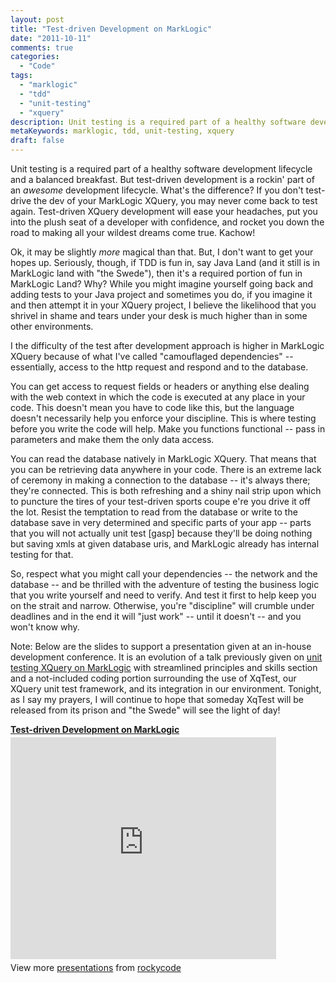 ```yaml
---
layout: post
title: "Test-driven Development on MarkLogic"
date: "2011-10-11"
comments: true
categories:
  - "Code"
tags:
  - "marklogic"
  - "tdd"
  - "unit-testing"
  - "xquery"
description: Unit testing is a required part of a healthy software development lifecycle and a balanced breakfast.  But test-driven development is a rockin' part of an *
metaKeywords: marklogic, tdd, unit-testing, xquery
draft: false
---
```


Unit testing is a required part of a healthy software development lifecycle and a balanced breakfast.  But test-driven development is a rockin' part of an *awesome* development lifecycle.  What's the difference?  If you don't test-drive the dev of your MarkLogic XQuery, you may never come back to test again.  Test-driven XQuery development will ease your headaches, put you into the plush seat of a developer with confidence, and rocket you down the road to making all your wildest dreams come true.  Kachow!

<!--more-->

Ok, it may be slightly <em>more</em> magical than that.  But, I don't want to get your hopes up.  Seriously, though, if TDD is fun in, say Java Land (and it still is in MarkLogic land with "the Swede"), then it's a required portion of fun in MarkLogic Land?  Why?  While you might imagine yourself going back and adding tests to your Java project and sometimes you do, if you imagine it and then attempt it in your XQuery project, I believe the likelihood that you shrivel in shame and tears under your desk is much higher than in some other environments.

I the difficulty of the test after development approach is higher in MarkLogic XQuery because of what I've called "camouflaged dependencies" -- essentially, access to the http request and respond and to the database.  

You can get access to request fields or headers or anything else dealing with the web context in which the code is executed at any place in your code.  This doesn't mean you have to code like this, but the language doesn't necessarily help you enforce your discipline.  This is where testing before you write the code will help.  Make you functions functional -- pass in parameters and make them the only data access.  

You can read the database natively in MarkLogic XQuery.  That means that you can be retrieving data anywhere in your code.  There is an extreme lack of ceremony in making a connection to the database -- it's always there;  they're connected.  This is both refreshing and a shiny nail strip upon which to puncture the tires of your test-driven sports coupe e're you drive it off the lot.  Resist the temptation to read from the database or write to the database save in very determined and specific parts of your app -- parts that you will not actually unit test [gasp] because they'll be doing nothing but saving xmls at given database uris, and MarkLogic already has internal testing for that.

So, respect what you might call your dependencies -- the network and the database -- and be thrilled with the adventure of testing the business logic that you write yourself and need to verify.  And test it first to help keep you on the strait and narrow.  Otherwise, you're "discipline" will crumble under deadlines and in the end it will "just work" -- until it doesn't -- and you won't know why.



Note:
Below are the slides to support a presentation given at an in-house development conference.  It is an evolution of a talk previously given on <a href="">unit testing XQuery on MarkLogic</a> with streamlined principles and skills section and a not-included coding portion surrounding the use of XqTest, our XQuery unit test framework, and its integration in our environment.  Tonight, as I say my prayers, I will continue to hope that someday XqTest will be released from its prison and "the Swede" will see the light of day!

<div style="width:425px" id="__ss_9651897"> <strong style="display:block;margin:12px 0 4px"><a href="http://www.slideshare.net/rockycode/testdriven-development-on-marklogic" title="Test-driven Development on MarkLogic" target="_blank" rel="noopener noreferrer">Test-driven Development on MarkLogic</a></strong> <iframe src="http://www.slideshare.net/slideshow/embed_code/9651897" width="425" height="355" frameborder="0" marginwidth="0" marginheight="0" scrolling="no"></iframe> <div style="padding:5px 0 12px"> View more <a href="http://www.slideshare.net/" target="_blank" rel="noopener noreferrer">presentations</a> from <a href="http://www.slideshare.net/rockycode" target="_blank" rel="noopener noreferrer">rockycode</a> </div> </div>

  
